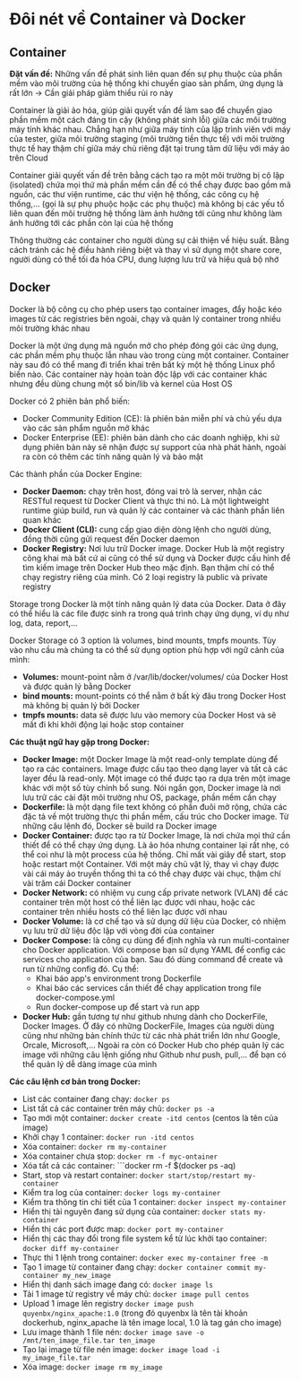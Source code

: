 # Đôi nét về Container và Docker

## Container

**Đặt vấn đề:** Những vấn đề phát sinh liên quan đến sự phụ thuộc của phần mềm vào môi trường của hệ thống khi chuyển giao sản phẩm, ứng dụng là rất lớn -> Cần giải pháp giảm thiểu rủi ro này

Container là giải ảo hóa, giúp giải quyết vấn đề làm sao để chuyển giao phần mềm một cách đáng tin cậy (không phát sinh lỗi) giữa các môi trường máy tính khác nhau. Chẳng hạn như giữa máy tính của lập trình viên với máy của tester, giữa môi trường staging (môi trường tiền thực tế) với môi trường thực tế hay thậm chí giữa máy chủ riêng đặt tại trung tâm dữ liệu với máy ảo trên Cloud

Container giải quyết vấn đề trên bằng cách tạo ra một môi trường bị cô lập (isolated) chứa mọi thứ mà phần mềm cần để có thể chạy được bao gồm mã nguồn, các thư viện runtime, các thư viện hệ thống, các công cụ hệ thống,... (gọi là sự phụ phuộc hoặc các phụ thuộc) mà không bị các yếu tố liên quan đến môi trường hệ thống làm ảnh hưởng tới cũng như không làm ảnh hưởng tới các phần còn lại của hệ thống

Thông thường các container cho người dùng sự cải thiện về hiệu suất. Bằng cách tránh các hệ điều hành riêng biệt và thay vì sử dụng một share core, người dùng có thể tối đa hóa CPU, dung lượng lưu trữ và hiệu quả bộ nhớ

## Docker

Docker là bộ công cụ cho phép users tạo container images, đẩy hoặc kéo images từ các registries bên ngoài, chạy và quản lý container trong nhiều môi trường khác nhau

Docker là một ứng dụng mã nguồn mở cho phép đóng gói các ứng dụng, các phần mềm phụ thuộc lẫn nhau vào trong cùng một container. Container này sau đó có thể mang đi triển khai trên bất kỳ một hệ thống Linux phổ biến nào. Các container này hoàn toàn độc lập với các container khác nhưng đều dùng chung một số bin/lib và kernel của Host OS

Docker có 2 phiên bản phổ biến:
- Docker Community Edition (CE): là phiên bản miễn phí và chủ yếu dựa vào các sản phẩm nguồn mở khác
- Docker Enterprise (EE): phiên bản dành cho các doanh nghiệp, khi sử dụng phiên bản này sẽ nhận được sự support của nhà phát hành, ngoài ra còn có thêm các tính năng quản lý và bảo mật

Các thành phần của Docker Engine:
- **Docker Daemon:** chạy trên host, đóng vai trò là server, nhận các RESTful request từ Docker Client và thực thi nó. Là một lightweight runtime giúp build, run và quản lý các container và các thành phần liên quan khác
- **Docker Client (CLI):** cung cấp giao diện dòng lệnh cho người dùng, đồng thời cũng gửi request đến Docker daemon
- **Docker Registry:** Nơi lưu trữ Docker image. Docker Hub là một registry công khai mà bất cứ ai cũng có thể sử dụng và Docker được cấu hình để tìm kiếm image trên Docker Hub theo mặc định. Bạn thậm chí có thể chạy registry riêng của mình. Có 2 loại registry là public và private registry

Storage trong Docker là một tính năng quản lý data của Docker. Data ở đây có thể hiểu là các file được sinh ra trong quá trình chạy ứng dụng, ví dụ như log, data, report,...

Docker Storage có 3 option là volumes, bind mounts, tmpfs mounts. Tùy vào nhu cầu mà chúng ta có thể sử dụng option phù hợp với ngữ cảnh của mình:
- **Volumes:** mount-point nằm ở /var/lib/docker/volumes/ của Docker Host và được quản lý bằng Docker
- **bind mounts:** mount-points có thể nằm ở bất kỳ đâu trong Docker Host mà không bị quản lý bởi Docker
- **tmpfs mounts:** data sẽ được lưu vào memory của Docker Host và sẽ mất đi khi khởi động lại hoặc stop container

**Các thuật ngữ hay gặp trong Docker:**
- **Docker Image:** một Docker Image là một read-only template dùng để tạo ra các containers. Image được cấu tạo theo dạng layer và tất cả các layer đều là read-only. Một image có thể được tạo ra dựa trên một image khác với một số tùy chỉnh bổ sung. Nói ngắn gọn, Docker image là nơi lưu trữ các cài đặt môi trường như OS, package, phần mềm cần chạy
- **Dockerfile:** là một dạng file text không có phần đuôi mở rộng, chứa các đặc tả về một trường thực thi phần mềm, cấu trúc cho Docker image. Từ những câu lệnh đó, Docker sẽ build ra Docker image
- **Docker Container:** được tạo ra từ Docker Image, là nơi chứa mọi thứ cần thiết để có thể chạy ứng dụng. Là ảo hóa nhưng container lại rất nhẹ, có thể coi như là một process của hệ thống. Chỉ mất vài giây để start, stop hoặc restart một Container. Với một máy chủ vật lý, thay vì chạy được vài cái máy ảo truyền thống thì ta có thể chạy được vài chục, thậm chí vài trăm cái Docker container
- **Docker Network:** có nhiệm vụ cung cấp private network (VLAN) để các container trên một host có thể liên lạc được với nhau, hoặc các container trên nhiều hosts có thể liên lạc được với nhau
- **Docker Volume:** là cơ chế tạo và sử dụng dữ liệu của Docker, có nhiệm vụ lưu trữ dữ liệu độc lập với vòng đời của container
- **Docker Compose:** là công cụ dùng để định nghĩa và run multi-container cho Docker application. Với compose bạn sử dụng YAML để config các services cho application của bạn. Sau đó dùng command để create và run từ những config đó. Cụ thể:
  - Khai báo app's environment trong Dockerfile
  - Khai báo các services cần thiết để chạy application trong file docker-compose.yml
  - Run docker-compose up để start và run app
- **Docker Hub:** gần tương tự như github nhưng dành cho DockerFile, Docker Images. Ở đây có những DockerFile, Images của người dùng cũng như những bản chính thức từ các nhà phát triển lớn như Google, Orcale, Microsoft,... Ngoài ra còn có Docker Hub cho phép quản lý các image với những câu lệnh giống như Github như push, pull,... để bạn có thể quản lý dễ dàng image của mình

**Các câu lệnh cơ bản trong Docker:**
- List các container đang chạy: ```docker ps```
- List tất cả các container trên máy chủ: ```docker ps -a```
- Tạo mới một container: ```docker create -itd centos``` (centos là tên của image)
- Khởi chạy 1 container: ```docker run -itd centos```
- Xóa container: ```docker rm my-container```
- Xóa container chưa stop: ```docker rm -f myc-ontainer```
- Xóa tất cả các container: ```docker rm -f $(docker ps -aq)
- Start, stop và restart container: ```docker start/stop/restart my-container```
- Kiểm tra log của container: ```docker logs my-container```
- Kiểm tra thông tin chi tiết của 1 container: ```docker inspect my-container```
- Hiển thị tài nguyên đang sử dụng của container: ```docker stats my-container```
- Hiển thị các port được map: ```docker port my-container```
- Hiển thị các thay đổi trong file system kể từ lúc khởi tạo container: ```docker diff my-container```
- Thực thi 1 lệnh trong container: ```docker exec my-container free -m```
- Tạo 1 image từ container đang chạy: ```docker container commit my-container my_new_image```
- Hiển thị danh sách image đang có: ```docker image ls```
- Tải 1 image từ registry về máy chủ: ```docker image pull centos```
- Upload 1 image lên registry ```docker image push quyenbx/nginx_apache:1.0``` (trong đó quyenbx là tên tài khoản dockerhub, nginx_apache là tên image local, 1.0 là tag gán cho image)
- Lưu image thành 1 file nén: ```docker image save -o /mnt/ten_image_file.tar ten_image```
- Tạo lại image từ file nén image: ```docker image load -i my_image_file.tar```
- Xóa image: ```docker image rm my_image```

